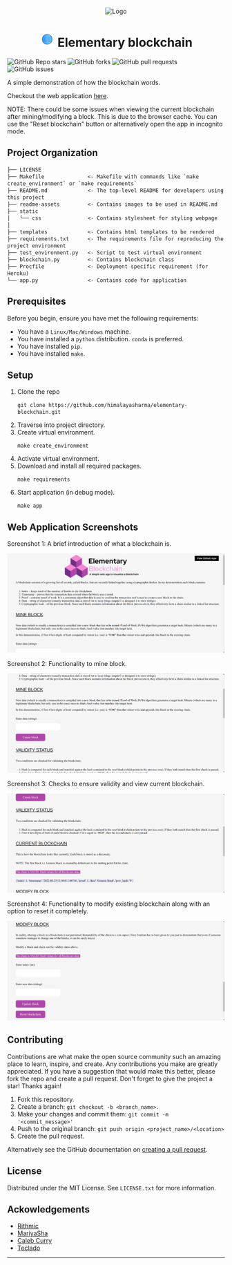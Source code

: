 <!-- PROJECT LOGO -->
<br />
<div align="center">
  <a>
    <img src="readme-assets/DALL·E-blockchain-logo.png" width="224" height="224" alt="Logo">
  </a>

  <h1 align="center"><img src="readme-assets/globe-lineal.gif" width="35px"> Elementary blockchain</h1>
</div>

<img alt="GitHub Repo stars" src="https://img.shields.io/github/stars/himalayasharma/elementary-blockchain?style=social"> <img alt="GitHub forks" src="https://img.shields.io/github/forks/himalayasharma/elementary-blockchain?style=social"> <img alt="GitHub pull requests" src="https://img.shields.io/github/issues-pr/himalayasharma/elementary-blockchain"> <img alt="GitHub issues" src="https://img.shields.io/github/issues-raw/himalayasharma/elementary-blockchain">

A simple demonstration of how the blockchain words.

Checkout the web application [here](https://elementary-blockchain.herokuapp.com/).

NOTE: There could be some issues when viewing the current blockchain after mining/modifying a block. This is due to the browser cache. You can use the "Reset blockchain" button or alternatively open the app in incognito mode.

Project Organization
------------

    ├── LICENSE
    ├── Makefile              <- Makefile with commands like `make create_environment` or `make requirements`
    ├── README.md             <- The top-level README for developers using this project
    ├── readme-assets         <- Contains images to be used in README.md
    ├── static               
    │   └── css               <- Contains stylesheet for styling webpage
    │
    ├── templates             <- Contains html templates to be rendered
    ├── requirements.txt      <- The requirements file for reproducing the project environment
    ├── test_environment.py   <- Script to test virtual environment
    ├── blockchain.py         <- Contains blockchain class
    ├── Procfile              <- Deployment specific requirement (for Heroku)
    └── app.py                <- Contains code for application
    
Prerequisites
------------
Before you begin, ensure you have met the following requirements:
* You have a `Linux/Mac/Windows` machine.
* You have installed a `python` distribution. `conda` is preferred.
* You have installed `pip`.
* You have installed `make`.

Setup
------------
1. Clone the repo
	```
	git clone https://github.com/himalayasharma/elementary-blockchain.git
	```
2. Traverse into project directory.
3. Create virtual environment.
	```make
	make create_environment
	```
4. Activate virtual environment.
5. Download and install all required packages.
	```make
	make requirements
	```
6. Start application (in debug mode).
	```make
    make app
	```

Web Application Screenshots
------------

Screenshot 1: A brief introduction of what a blockchain is.

![alt text](https://github.com/himalayasharma/elementary-blockchain/blob/app-v2/readme-assets/1-app-brief-intro.png)

Screenshot 2: Functionality to mine block.

![alt text](https://github.com/himalayasharma/elementary-blockchain/blob/app-v2/readme-assets/2-app-mine-block.png)

Screenshot 3: Checks to ensure validity and view current blockchain.

![alt text](https://github.com/himalayasharma/elementary-blockchain/blob/app-v2/readme-assets/3-app-validity-status-current-blockchain.png)

Screenshot 4: Functionality to modify existing blockchain along with an option to reset it completely.

![alt text](https://github.com/himalayasharma/elementary-blockchain/blob/app-v2/readme-assets/4-modify-block-reset-blockchain.png)

Contributing
------------
Contributions are what make the open source community such an amazing place to learn, inspire, and create. Any contributions you make are greatly appreciated. If you have a suggestion that would make this better, please fork the repo and create a pull request. Don't forget to give the project a star! Thanks again!

1. Fork this repository.
2. Create a branch: `git checkout -b <branch_name>`.
3. Make your changes and commit them: `git commit -m '<commit_message>'`
4. Push to the original branch: `git push origin <project_name>/<location>`
5. Create the pull request.

Alternatively see the GitHub documentation on [creating a pull request](https://help.github.com/en/github/collaborating-with-issues-and-pull-requests/creating-a-pull-request).

License
------------
Distributed under the MIT License. See `LICENSE.txt` for more information.

Ackowledgements
------------
* [Rithmic](https://www.youtube.com/c/rithmics)
* [MariyaSha](https://github.com/MariyaSha)
* [Caleb Curry](https://www.youtube.com/c/CalebTheVideoMaker2)
* [Teclado](https://www.youtube.com/c/tecladocode)
--------
